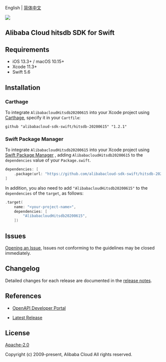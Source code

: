 English | [简体中文](README-CN.md)

![](https://aliyunsdk-pages.alicdn.com/icons/AlibabaCloud.svg)

## Alibaba Cloud hitsdb SDK for Swift

## Requirements

- iOS 13.3+ / macOS 10.15+
- Xcode 11.3+
- Swift 5.6

## Installation

### Carthage

To integrate `AlibabacloudHitsdb20200615` into your Xcode project using [Carthage](https://github.com/Carthage/Carthage), specify it in your `Cartfile`:

```ogdl
github "alibabacloud-sdk-swift/hitsdb-20200615" "1.2.1"
```

### Swift Package Manager

To integrate `AlibabacloudHitsdb20200615` into your Xcode project using [Swift Package Manager](https://swift.org/package-manager/) , adding `AlibabacloudHitsdb20200615` to the `dependencies` value of your `Package.swift`.

```swift
dependencies: [
    .package(url: "https://github.com/alibabacloud-sdk-swift/hitsdb-20200615.git", from: "1.2.1")
]
```

In addition, you also need to add `"AlibabacloudHitsdb20200615"` to the `dependencies` of the `target`, as follows:

```swift
.target(
    name: "<your-project-name>",
    dependencies: [
        "AlibabacloudHitsdb20200615",
    ])
```

## Issues

[Opening an Issue](https://github.com/alibabacloud-sdk-swift/hitsdb-20200615/issues/new), Issues not conforming to the guidelines may be closed immediately.

## Changelog

Detailed changes for each release are documented in the [release notes](./ChangeLog.txt).

## References

* [OpenAPI Developer Portal](https://next.api.alibabacloud.com/home)
- [Latest Release](https://github.com/alibabacloud-sdk-swift/hitsdb-20200615)

## License

[Apache-2.0](http://www.apache.org/licenses/LICENSE-2.0)

Copyright (c) 2009-present, Alibaba Cloud All rights reserved.

